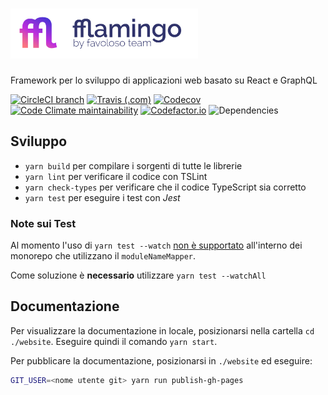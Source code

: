 # <img src="website/static/img/logo-fflamingo@2x.png" height="80" />

Framework per lo sviluppo di applicazioni web basato su React e GraphQL

[![CircleCI branch](https://img.shields.io/circleci/project/github/favoloso/fflamingo/master.svg)](https://circleci.com/gh/favoloso/fflamingo)
[![Travis (.com)](https://img.shields.io/travis/com/favoloso/fflamingo.svg?label=travis-ci)](https://travis-ci.com/favoloso/fflamingo)
[![Codecov](https://img.shields.io/codecov/c/github/favoloso/fflamingo.svg)](https://codecov.io/gh/favoloso/fflamingo)
[![Code Climate maintainability](https://img.shields.io/codeclimate/maintainability/favoloso/fflamingo.svg)](https://codeclimate.com/github/favoloso/fflamingo)
[![Codefactor.io](https://www.codefactor.io/repository/github/favoloso/fflamingo/badge)](https://www.codefactor.io/repository/github/favoloso/fflamingo)
![Dependencies](https://david-dm.org/favoloso/fflamingo.svg)

## Sviluppo

- `yarn build` per compilare i sorgenti di tutte le librerie
- `yarn lint` per verificare il codice con TSLint
- `yarn check-types` per verificare che il codice TypeScript sia corretto
- `yarn test` per eseguire i test con _Jest_

### Note sui Test

Al momento l'uso di `yarn test --watch` [non è supportato](https://github.com/facebook/jest/issues/4883) all'interno dei
monorepo che utilizzano il `moduleNameMapper`.

Come soluzione è **necessario** utilizzare `yarn test --watchAll`

## Documentazione

Per visualizzare la documentazione in locale, posizionarsi nella cartella `cd ./website`.
Eseguire quindi il comando `yarn start`.

Per pubblicare la documentazione, posizionarsi in `./website` ed eseguire:

```sh
GIT_USER=<nome utente git> yarn run publish-gh-pages
```
